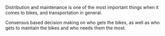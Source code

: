 Distribution and maintenance is one of the most important things when it comes to bikes, and transportation in general.


Consensus based decision making on who gets the bikes, as well as who gets to maintain the bikes and who needs them the most.

